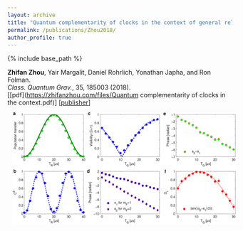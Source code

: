 ```yaml
---
layout: archive
title: "Quantum complementarity of clocks in the context of general relativity"
permalink: /publications/Zhou2018/
author_profile: true
---
```


{% include base_path %}

**Zhifan Zhou**, Yair Margalit, Daniel Rohrlich, Yonathan Japha, and Ron Folman.                                            
<i>Class. Quantum Grav.</i>, 35, 185003 (2018).        
[[pdf](https://zhifanzhou.com/files/Quantum complementarity of clocks in the context.pdf)]
[[publisher](https://iopscience.iop.org/article/10.1088/1361-6382/aad56b)]

<img src="/images/Fig2VCD_V10.png" title="mapf demo" style="width:400pt;padding-left:10px;" />